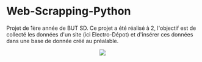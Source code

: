 # Web-Scrapping-Python
Projet de 1ère année de BUT SD.
Ce projet a été réalisé à 2, l'objectif est de collecté les données d'un site (ici Electro-Dépot) et d'insérer ces données dans une base de donnée créé au préalable.

<p align="center">
  <img src="https://github.com/Gwenael-bct/Web-Scrapping-Python/assets/147069543/a9c0c765-4b79-474e-91df-faedaf9f6718" />
</p>

